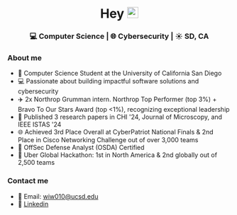 <div align="center">
  <h1> Hey <img src="https://media.giphy.com/media/hvRJCLFzcasrR4ia7z/giphy.gif" width="25px"></h1>
</div>
 

<div align="center">
<h3> 💻 Computer Science | 🌐 Cybersecurity | ☀️ SD, CA </h3> 
</div>

### About me 

- 📓   Computer Science Student at the University of California San Diego
- 💻  Passionate about building impactful software solutions and cybersecurity
- :airplane:  2x Northrop Grumman intern. Northrop Top Performer (top 3%) + Bravo To Our Stars Award (top <1%), recognizing exceptional leadership
- :pencil: Published 3 research papers in CHI '24, Journal of Microscopy, and IEEE ISTAS '24
- 🌐 Achieved 3rd Place Overall at CyberPatriot National Finals & 2nd Place in Cisco Networking Challenge out of over 3,000 teams
- 🚩 OffSec Defense Analyst (OSDA) Certified
- :blue_car: Uber Global Hackathon: 1st in North America & 2nd globally out of 2,500 teams

### Contact me
- 💭 Email: wiw010@ucsd.edu
- 🔗 [Linkedin](https://www.linkedin.com/in/william-wu-33bb59202/)

<div align="center">

</div>
<!--
Trinity
-->
